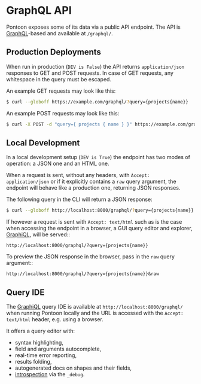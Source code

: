 # GraphQL API

Pontoon exposes some of its data via a public API endpoint. The API is
[GraphQL](http://graphql.org/)-based and available at `/graphql/`.

## Production Deployments

When run in production (`DEV is False`) the API returns `application/json`
responses to GET and POST requests. In case of GET requests, any whitespace in
the query must be escaped.

An example GET requests may look like this:

```bash
$ curl --globoff https://example.com/graphql/?query={projects{name}}
```

An example POST requests may look like this:

```bash
$ curl -X POST -d "query={ projects { name } }" https://example.com/graphql/
```

## Local Development

In a local development setup (`DEV is True`) the endpoint has two modes of
operation: a JSON one and an HTML one.

When a request is sent, without any headers, with `Accept: application/json` or
if it explicitly contains a `raw` query argument, the endpoint will behave like
a production one, returning JSON responses.

The following query in the CLI will return a JSON response:

```bash
$ curl --globoff http://localhost:8000/graphql/?query={projects{name}}
```

If however a request is sent with `Accept: text/html` such as is the case when
accessing the endpoint in a browser, a GUI query editor and explorer,
[GraphiQL](https://github.com/graphql/graphiql), will be served::

    http://localhost:8000/graphql/?query={projects{name}}

To preview the JSON response in the browser, pass in the `raw` query argument::

    http://localhost:8000/graphql/?query={projects{name}}&raw

## Query IDE

The [GraphiQL](https://github.com/graphql/graphiql) query IDE is available at
`http://localhost:8000/graphql/` when running Pontoon locally and the URL is
accessed with the `Accept: text/html` header, e.g. using a browser.

It offers a query editor with:

- syntax highlighting,
- field and arguments autocomplete,
- real-time error reporting,
- results folding,
- autogenerated docs on shapes and their fields,
- [introspection](http://docs.graphene-python.org/projects/django/en/latest/debug/) via the `_debug`.
